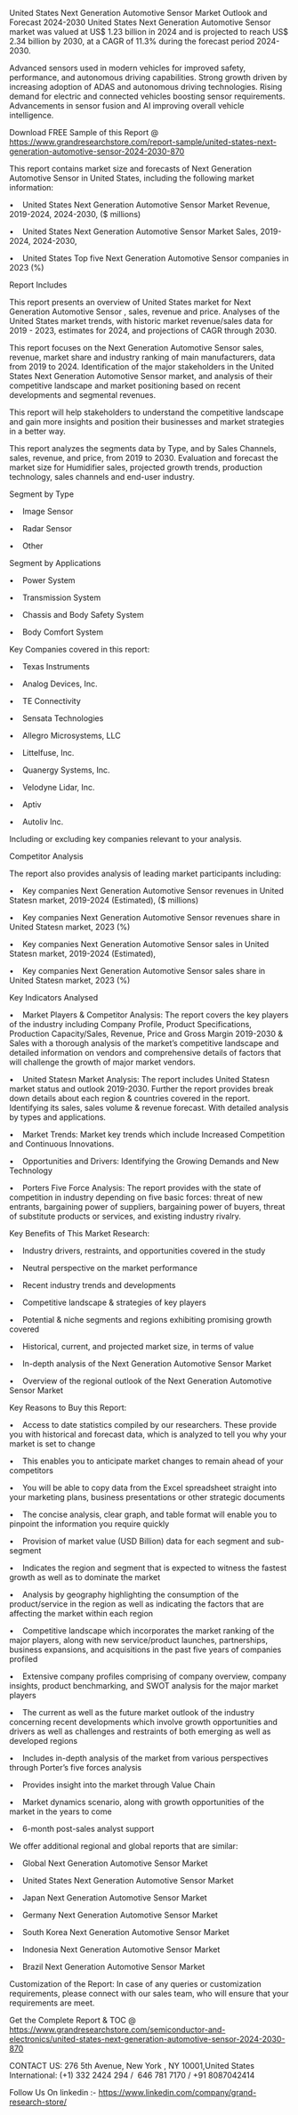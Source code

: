 United States Next Generation Automotive Sensor Market Outlook and Forecast 2024-2030
United States Next Generation Automotive Sensor market was valued at US$ 1.23 billion in 2024 and is projected to reach US$ 2.34 billion by 2030, at a CAGR of 11.3% during the forecast period 2024-2030.

Advanced sensors used in modern vehicles for improved safety, performance, and autonomous driving capabilities. Strong growth driven by increasing adoption of ADAS and autonomous driving technologies. Rising demand for electric and connected vehicles boosting sensor requirements. Advancements in sensor fusion and AI improving overall vehicle intelligence.

Download FREE Sample of this Report @ https://www.grandresearchstore.com/report-sample/united-states-next-generation-automotive-sensor-2024-2030-870

This report contains market size and forecasts of Next Generation Automotive Sensor in United States, including the following market information:

•    United States Next Generation Automotive Sensor Market Revenue, 2019-2024, 2024-2030, ($ millions)

•    United States Next Generation Automotive Sensor Market Sales, 2019-2024, 2024-2030,

•    United States Top five Next Generation Automotive Sensor companies in 2023 (%)

Report Includes

This report presents an overview of United States market for Next Generation Automotive Sensor , sales, revenue and price. Analyses of the United States market trends, with historic market revenue/sales data for 2019 - 2023, estimates for 2024, and projections of CAGR through 2030.

This report focuses on the Next Generation Automotive Sensor sales, revenue, market share and industry ranking of main manufacturers, data from 2019 to 2024. Identification of the major stakeholders in the United States Next Generation Automotive Sensor market, and analysis of their competitive landscape and market positioning based on recent developments and segmental revenues.

This report will help stakeholders to understand the competitive landscape and gain more insights and position their businesses and market strategies in a better way.

This report analyzes the segments data by Type, and by Sales Channels, sales, revenue, and price, from 2019 to 2030. Evaluation and forecast the market size for Humidifier sales, projected growth trends, production technology, sales channels and end-user industry.

Segment by Type

•    Image Sensor

•    Radar Sensor

•    Other

Segment by Applications

•    Power System

•    Transmission System

•    Chassis and Body Safety System

•    Body Comfort System

Key Companies covered in this report:

•    Texas Instruments

•    Analog Devices, Inc.

•    TE Connectivity

•    Sensata Technologies

•    Allegro Microsystems, LLC

•    Littelfuse, Inc.

•    Quanergy Systems, Inc.

•    Velodyne Lidar, Inc.

•    Aptiv

•    Autoliv Inc.

Including or excluding key companies relevant to your analysis.

Competitor Analysis

The report also provides analysis of leading market participants including:

•    Key companies Next Generation Automotive Sensor revenues in United Statesn market, 2019-2024 (Estimated), ($ millions)

•    Key companies Next Generation Automotive Sensor revenues share in United Statesn market, 2023 (%)

•    Key companies Next Generation Automotive Sensor sales in United Statesn market, 2019-2024 (Estimated),

•    Key companies Next Generation Automotive Sensor sales share in United Statesn market, 2023 (%)

Key Indicators Analysed

•    Market Players & Competitor Analysis: The report covers the key players of the industry including Company Profile, Product Specifications, Production Capacity/Sales, Revenue, Price and Gross Margin 2019-2030 & Sales with a thorough analysis of the market’s competitive landscape and detailed information on vendors and comprehensive details of factors that will challenge the growth of major market vendors.

•    United Statesn Market Analysis: The report includes United Statesn market status and outlook 2019-2030. Further the report provides break down details about each region & countries covered in the report. Identifying its sales, sales volume & revenue forecast. With detailed analysis by types and applications.

•    Market Trends: Market key trends which include Increased Competition and Continuous Innovations.

•    Opportunities and Drivers: Identifying the Growing Demands and New Technology

•    Porters Five Force Analysis: The report provides with the state of competition in industry depending on five basic forces: threat of new entrants, bargaining power of suppliers, bargaining power of buyers, threat of substitute products or services, and existing industry rivalry.

Key Benefits of This Market Research:

•    Industry drivers, restraints, and opportunities covered in the study

•    Neutral perspective on the market performance

•    Recent industry trends and developments

•    Competitive landscape & strategies of key players

•    Potential & niche segments and regions exhibiting promising growth covered

•    Historical, current, and projected market size, in terms of value

•    In-depth analysis of the Next Generation Automotive Sensor Market

•    Overview of the regional outlook of the Next Generation Automotive Sensor Market

Key Reasons to Buy this Report:

•    Access to date statistics compiled by our researchers. These provide you with historical and forecast data, which is analyzed to tell you why your market is set to change

•    This enables you to anticipate market changes to remain ahead of your competitors

•    You will be able to copy data from the Excel spreadsheet straight into your marketing plans, business presentations or other strategic documents

•    The concise analysis, clear graph, and table format will enable you to pinpoint the information you require quickly

•    Provision of market value (USD Billion) data for each segment and sub-segment

•    Indicates the region and segment that is expected to witness the fastest growth as well as to dominate the market

•    Analysis by geography highlighting the consumption of the product/service in the region as well as indicating the factors that are affecting the market within each region

•    Competitive landscape which incorporates the market ranking of the major players, along with new service/product launches, partnerships, business expansions, and acquisitions in the past five years of companies profiled

•    Extensive company profiles comprising of company overview, company insights, product benchmarking, and SWOT analysis for the major market players

•    The current as well as the future market outlook of the industry concerning recent developments which involve growth opportunities and drivers as well as challenges and restraints of both emerging as well as developed regions

•    Includes in-depth analysis of the market from various perspectives through Porter’s five forces analysis

•    Provides insight into the market through Value Chain

•    Market dynamics scenario, along with growth opportunities of the market in the years to come

•    6-month post-sales analyst support

We offer additional regional and global reports that are similar:

•    Global Next Generation Automotive Sensor Market

•    United States Next Generation Automotive Sensor Market

•    Japan Next Generation Automotive Sensor Market

•    Germany Next Generation Automotive Sensor Market

•    South Korea Next Generation Automotive Sensor Market

•    Indonesia Next Generation Automotive Sensor Market

•    Brazil Next Generation Automotive Sensor Market

Customization of the Report: In case of any queries or customization requirements, please connect with our sales team, who will ensure that your requirements are meet.

Get the Complete Report & TOC @ https://www.grandresearchstore.com/semiconductor-and-electronics/united-states-next-generation-automotive-sensor-2024-2030-870

CONTACT US:
276 5th Avenue, New York , NY 10001,United States
International: (+1) 332 2424 294 /  646 781 7170 / +91 8087042414

Follow Us On linkedin :- https://www.linkedin.com/company/grand-research-store/
